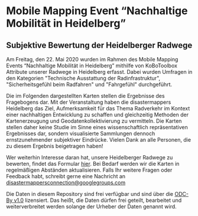 # Mobile Mapping Event “Nachhaltige Mobilität in Heidelberg”

## Subjektive Bewertung der Heidelberger Radwege

Am Freitag, den 22. Mai 2020 wurden im Rahmen des Mobile Mapping Events
“Nachhaltige Mobilität in Heidelberg” mithilfe von KoBoToolbox Attribute
unserer Radwege in Heidelberg erfasst. Dabei wurden Umfragen in den
Kategorien "Technische Ausstattung der Radinfrastruktur", "Sicherheitsgefühl
beim Radfahren" und "Fahrgefühl" durchgeführt.

Die im Folgenden dargestellten Karten stellen die Ergebnisse des Fragebogens dar.
Mit der Veranstaltung haben die disastermappers Heidelberg das Ziel, Aufmerksamkeit
für das Thema Radverkehr im Kontext einer nachhaltigen Entwicklung zu schaffen und
gleichzeitig Methoden der Kartenerzeugung und Geodatenkollektivierung zu vermitteln.
Die Karten stellen daher keine Studie im Sinne eines wissenschaftlich repräsentativen
Ergebnisses dar, sondern visualisierte Sammlungen dennoch ernstzunehmender subjektiver
Eindrücke. Vielen Dank an alle Personen, die zu diesem Ergebnis beigetragen haben!

Wer weiterhin Interesse daran hat, unsere Heidelberger Radwege zu bewerten,
findet das Formular <a href="https://ee.kobotoolbox.org/x/ZZ1fUFa1">hier</a>. Bei Bedarf werden wir die Karten in regelmäßigen Abständen aktualisieren. Falls Ihr weitere Fragen
oder Feedback habt, schreibt gerne eine Nachricht an <a href = "mailto: disastermappersconnection@googlegroups.com">disastermappersconnection@googlegroups.com</a>

Die Daten in diesem Repository sind frei verfügbar und sind über die [ODC-By v1.0](https://opendatacommons.org/licenses/by/1-0/index.html) lizensiert. Das heißt, die Daten dürfen frei geteilt, bearbeitet und weiterverbreitet werden solange der Urheber der Daten genannt wird.






